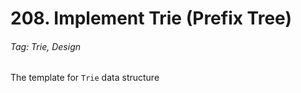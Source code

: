 # 208. Implement Trie (Prefix Tree)

###### Tag: Trie, Design

The template for `Trie` data structure